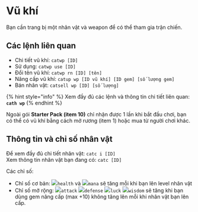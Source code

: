 # Vũ khí



Bạn cần trang bị một nhân vật và weapon để có thể tham gia trận chiến.

## Các lệnh liên quan

* Chi tiết vũ khí: `catwp [ID]`
* Sử dụng: `catwp use [ID]`
* Đổi tên vũ khí: `catwp rn [ID] [tên]`
* Nâng cấp vũ khí: `catup wp [ID vũ khí] [ID gem] [số lượng gem]`
* Bán nhân vật: `catsell wp [ID] [số lượng]`

{% hint style="info" %}
Xem đầy đủ các lệnh và thông tin chi tiết liên quan: **`cath wp`**
{% endhint %}

Ngoài gói **Starter Pack \(item 10\)** chỉ nhận được 1 lần khi bắt đầu chơi, bạn có thể có vũ khí bằng cách mở rương \(item 1\) hoặc mua từ người chơi khác.



## Thông tin và chỉ số nhân vật

Để xem đầy đủ chi tiết nhân vật: `catc i [ID]`  
Xem thông tin nhân vật bạn đang có: `catc [ID]`

Các chỉ số:

* Chỉ số cơ bản:  ![](https://cdn.discordapp.com/emojis/689390995426902085.png?v=1)`health` và ![](https://cdn.discordapp.com/emojis/689390782590877728.png?v=1)`mana` sẽ tăng mỗi khi bạn lên level nhân vật
* Chỉ số mở rộng:  ![](https://cdn.discordapp.com/emojis/689391538601852959.png?v=1)`attack` ![](https://cdn.discordapp.com/emojis/693700331216830474.png?v=1)`defense` ![](https://cdn.discordapp.com/emojis/689391282350588106.png?v=1)`luck` ![](https://cdn.discordapp.com/emojis/689391102100635728.png?v=1)`wisdom` sẽ tăng khi bạn dùng gem nâng cấp \(max +10\) không tăng lên mỗi khi nhân vật bạn lên cấp.

